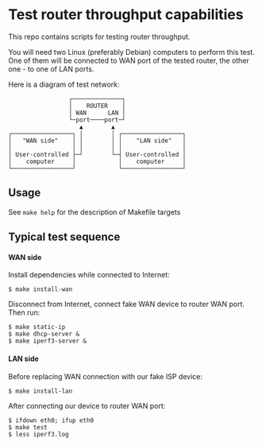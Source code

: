 # Test router throughput capabilities

This repo contains scripts for testing router throughput.

You will need two Linux (preferably Debian) computers to perform this test.
One of them will be connected to WAN port of the tested router, the other one -
to one of LAN ports.

Here is a diagram of test network:

```
                 ┌──────────────┐
                 │    ROUTER    │
                 │ WAN      LAN │
                 └─port────port─┘
                    ▲        ▲
┌─────────────────┐ │        │ ┌─────────────────┐
│   "WAN side"    │ │        │ │    "LAN side"   │
│                 │ │        │ │                 │
│ User-controlled ├─┘        └─┤ User-controlled │
│    computer     │            │    computer     │
└─────────────────┘            └─────────────────┘
```


## Usage

See `make help` for the description of Makefile targets

## Typical test sequence

#### WAN side

Install dependencies while connected to Internet:

```
$ make install-wan
```

Disconnect from Internet, connect fake WAN device to router WAN port.
Then run:

```
$ make static-ip
$ make dhcp-server &
$ make iperf3-server &
```

#### LAN side

Before replacing WAN connection with our fake ISP device:

```
$ make install-lan
```

After connecting our device to router WAN port:

```
$ ifdown eth0; ifup eth0
$ make test
$ less iperf3.log
```
